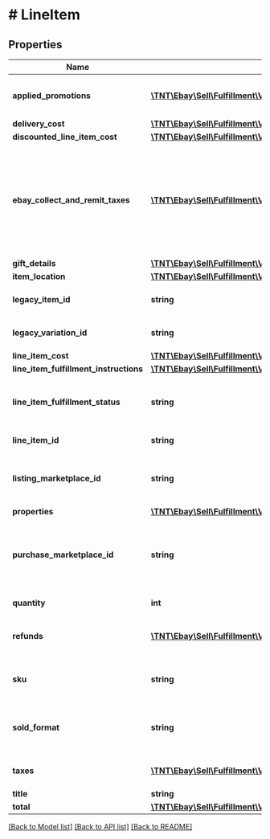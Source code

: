 # # LineItem

## Properties

Name | Type | Description | Notes
------------ | ------------- | ------------- | -------------
**applied_promotions** | [**\TNT\Ebay\Sell\Fulfillment\V1\Model\AppliedPromotion[]**](AppliedPromotion.md) | This array contains information about one or more sales promotions or discounts applied to the line item. It is always returned, but will be returned as an empty array if no special sales promotions or discounts apply to the order line item. | [optional]
**delivery_cost** | [**\TNT\Ebay\Sell\Fulfillment\V1\Model\DeliveryCost**](DeliveryCost.md) |  | [optional]
**discounted_line_item_cost** | [**\TNT\Ebay\Sell\Fulfillment\V1\Model\Amount**](Amount.md) |  | [optional]
**ebay_collect_and_remit_taxes** | [**\TNT\Ebay\Sell\Fulfillment\V1\Model\EbayCollectAndRemitTax[]**](EbayCollectAndRemitTax.md) | This container will be returned if the order line item is subject to a &#39;Collect and Remit&#39; tax that eBay will collect and remit to the proper taxing authority on the buyer&#39;s behalf.&lt;br/&gt;&lt;br/&gt;&#39;Collect and Remit&#39; tax includes:&lt;ul&gt;&lt;li&gt;US state-mandated sales tax&lt;/li&gt;&lt;li&gt;Federal and Provincial Sales Tax in Canada&lt;/li&gt;&lt;li&gt;&#39;Goods and Services&#39; tax in Canada, Australia, and New Zealand&lt;/li&gt;&lt;li&gt;VAT collected for the UK and EU countries&lt;/li&gt;&lt;/ul&gt;The amount of this tax is shown in the &lt;strong&gt;amount&lt;/strong&gt; field, and the type of tax is shown in the &lt;strong&gt;taxType&lt;/strong&gt; field.&lt;br/&gt;&lt;br/&gt;eBay will display the tax type and amount during checkout in accordance with the buyer&#39;s address, and handle collection and remittance of the tax without requiring the seller to take any action. | [optional]
**gift_details** | [**\TNT\Ebay\Sell\Fulfillment\V1\Model\GiftDetails**](GiftDetails.md) |  | [optional]
**item_location** | [**\TNT\Ebay\Sell\Fulfillment\V1\Model\ItemLocation**](ItemLocation.md) |  | [optional]
**legacy_item_id** | **string** | The eBay-generated legacy listing item ID of the listing. Note that the unique identifier of a listing in REST-based APIs is called the &lt;strong&gt;listingId&lt;/strong&gt; instead. | [optional]
**legacy_variation_id** | **string** | The unique identifier of a single variation within a multiple-variation listing. This field is only returned if the line item purchased was from a multiple-variation listing. | [optional]
**line_item_cost** | [**\TNT\Ebay\Sell\Fulfillment\V1\Model\Amount**](Amount.md) |  | [optional]
**line_item_fulfillment_instructions** | [**\TNT\Ebay\Sell\Fulfillment\V1\Model\LineItemFulfillmentInstructions**](LineItemFulfillmentInstructions.md) |  | [optional]
**line_item_fulfillment_status** | **string** | This enumeration value indicates the current fulfillment status of the line item. For implementation help, refer to &lt;a href&#x3D;&#39;https://developer.ebay.com/api-docs/sell/fulfillment/types/sel:LineItemFulfillmentStatusEnum&#39;&gt;eBay API documentation&lt;/a&gt; | [optional]
**line_item_id** | **string** | This is the unique identifier of an eBay order line item. This field is created as soon as there is a commitment to buy from the seller. | [optional]
**listing_marketplace_id** | **string** | The unique identifier of the eBay marketplace where the line item was listed. For implementation help, refer to &lt;a href&#x3D;&#39;https://developer.ebay.com/api-docs/sell/fulfillment/types/ba:MarketplaceIdEnum&#39;&gt;eBay API documentation&lt;/a&gt; | [optional]
**properties** | [**\TNT\Ebay\Sell\Fulfillment\V1\Model\LineItemProperties**](LineItemProperties.md) |  | [optional]
**purchase_marketplace_id** | **string** | The unique identifier of the eBay marketplace where the line item was listed. Often, the &lt;strong&gt;listingMarketplaceId&lt;/strong&gt; and the &lt;strong&gt;purchaseMarketplaceId&lt;/strong&gt; identifier are the same, but there are occasions when an item will surface on multiple eBay marketplaces. For implementation help, refer to &lt;a href&#x3D;&#39;https://developer.ebay.com/api-docs/sell/fulfillment/types/ba:MarketplaceIdEnum&#39;&gt;eBay API documentation&lt;/a&gt; | [optional]
**quantity** | **int** | The number of units of the line item in the order. These are represented as a group by a single &lt;b&gt;lineItemId&lt;/b&gt;. | [optional]
**refunds** | [**\TNT\Ebay\Sell\Fulfillment\V1\Model\LineItemRefund[]**](LineItemRefund.md) | This array is always returned, but is returned as an empty array unless the seller has submitted a partial or full refund to the buyer for the order. If a refund has occurred, the refund amount and refund date will be shown for each refund. | [optional]
**sku** | **string** | Seller-defined Stock-Keeping Unit (SKU). This inventory identifier must be unique within the seller&#39;s eBay inventory. SKUs are optional when listing in the legacy/Trading API system, but SKUs are required when listing items through the Inventory API model. | [optional]
**sold_format** | **string** | The eBay listing type of the line item. The most common listing types are &lt;code&gt;AUCTION&lt;/code&gt; and &lt;code&gt;FIXED_PRICE&lt;/code&gt;. For implementation help, refer to &lt;a href&#x3D;&#39;https://developer.ebay.com/api-docs/sell/fulfillment/types/sel:SoldFormatEnum&#39;&gt;eBay API documentation&lt;/a&gt; | [optional]
**taxes** | [**\TNT\Ebay\Sell\Fulfillment\V1\Model\Tax[]**](Tax.md) | Contains a list of taxes applied to the line item, if any. This array is always returned, but will be returned as empty if no taxes are applicable to the line item. | [optional]
**title** | **string** | The title of the listing. | [optional]
**total** | [**\TNT\Ebay\Sell\Fulfillment\V1\Model\Amount**](Amount.md) |  | [optional]

[[Back to Model list]](../../README.md#models) [[Back to API list]](../../README.md#endpoints) [[Back to README]](../../README.md)
